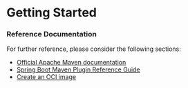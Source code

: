# Getting Started

### Reference Documentation
For further reference, please consider the following sections:

* [Official Apache Maven documentation](https://maven.apache.org/guides/index.html)
* [Spring Boot Maven Plugin Reference Guide](https://docs.spring.io/spring-boot/docs/2.5.0-RC1/maven-plugin/reference/html/)
* [Create an OCI image](https://docs.spring.io/spring-boot/docs/2.5.0-RC1/maven-plugin/reference/html/#build-image)

